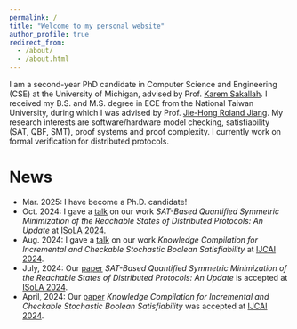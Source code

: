```yaml
---
permalink: /
title: "Welcome to my personal website"
author_profile: true
redirect_from: 
  - /about/
  - /about.html
---
```

I am a second-year PhD candidate in Computer Science and Engineering (CSE) at the University of Michigan, advised by Prof. [Karem Sakallah](https://web.eecs.umich.edu/~karem/).
I received my B.S. and M.S. degree in ECE from the National Taiwan University, 
during which I was advised by Prof. [Jie-Hong Roland Jiang](http://cc.ee.ntu.edu.tw/~jhjiang/).
My research interests are software/hardware model checking, satisfiability (SAT, QBF, SMT), proof systems and proof complexity. 
I currently work on formal verification for distributed protocols.


News
======
- Mar. 2025: I have become a Ph.D. candidate!
- Oct. 2024: I gave a [talk](files/scaveri_2024_slides.pdf) on our work *SAT-Based Quantified Symmetric Minimization of the Reachable States of Distributed Protocols: An Update* at [ISoLA 2024](https://2024-isola.isola-conference.org/#).
- Aug. 2024: I gave a [talk](files/KC_SSAT_slides.pdf) on our work *Knowledge Compilation for Incremental and Checkable Stochastic Boolean Satisfiability* at [IJCAI 2024](https://ijcai24.org).
- July, 2024: Our [paper](https://doi.org/10.1007/978-3-031-75380-0_21) *SAT-Based Quantified Symmetric Minimization of the Reachable States of Distributed Protocols: An Update* is accepted at [ISoLA 2024](https://2024-isola.isola-conference.org/#).
- April, 2024: Our [paper](https://doi.org/10.24963/ijcai.2024/206) *Knowledge Compilation for Incremental and Checkable Stochastic Boolean Satisfiability* was accepted at [IJCAI 2024](https://ijcai24.org).  


